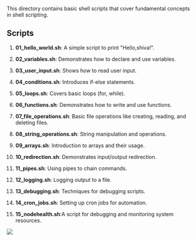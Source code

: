 
This directory contains basic shell scripts that cover fundamental concepts in shell scripting.


## Scripts

1. **01_hello_world.sh**: A simple script to print "Hello,shiva!".
2. **02_variables.sh**: Demonstrates how to declare and use variables.
3. **03_user_input.sh**: Shows how to read user input.
4. **04_conditions.sh**: Introduces if-else statements.
5. **05_loops.sh**: Covers basic loops (for, while).
6. **06_functions.sh**: Demonstrates how to write and use functions.
7. **07_file_operations.sh**: Basic file operations like creating, reading, and deleting files.
8. **08_string_operations.sh**: String manipulation and operations.
9. **09_arrays.sh**: Introduction to arrays and their usage.

10. **10_redirection.sh**: Demonstrates input/output redirection.
11. **11_pipes.sh**: Using pipes to chain commands.

12. **12_logging.sh**: Logging output to a file.
13. **13_debugging.sh**: Techniques for debugging scripts.
14. **14_cron_jobs.sh**: Setting up cron jobs for automation.
15. **15_nodehealth.sh**:A script for debugging and monitoring system resources.



<img src="/Users/shivakumarbiru/Desktop/Aws_devops/shell-scripting-projects/docs/basic command output.png">